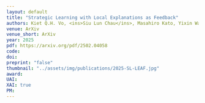 ```yaml
---
layout: default
title: "Strategic Learning with Local Explanations as Feedback"
authors: Kiet Q.H. Vo, <ins>Siu Lun Chau</ins>, Masahiro Kato, Yixin Wang, Krikamol Muandet
venue: ArXiv
venue_short: ArXiv
year: 2025
pdf: https://arxiv.org/pdf/2502.04058
code: 
doi:
preprint: "false"
thumbnail: "../assets/img/publications/2025-SL-LEAF.jpg" 
award: 
UAI: 
XAI: true
PM:
---
```

